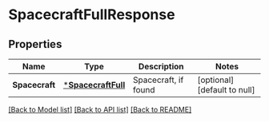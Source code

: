 # SpacecraftFullResponse

## Properties
Name | Type | Description | Notes
------------ | ------------- | ------------- | -------------
**Spacecraft** | [***SpacecraftFull**](SpacecraftFull.md) | Spacecraft, if found | [optional] [default to null]

[[Back to Model list]](../README.md#documentation-for-models) [[Back to API list]](../README.md#documentation-for-api-endpoints) [[Back to README]](../README.md)


